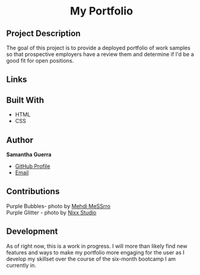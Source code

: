 <h1 align="center">My Portfolio</h1>

## Project Description
The goal of this project is to provide a deployed portfolio of work samples so that prospective employers have a review them and determine if I'd be a good fit for open positions.

## Links

## Built With
* HTML
* CSS


## Author
**Samantha Guerra**

- [GitHub Profile](https://github.com/Sam-Antics)
- [Email](sameguerra@sbcglobal.net)

## Contributions
Purple Bubbles- photo by [Mehdi MeSSrro](https://unsplash.com/@messrro?utm_source=unsplash&utm_medium=referral&utm_content=creditCopyText)  
Purple Glitter - photo by [Nixx Studio](https://unsplash.com/@nechamalock?utm_source=unsplash&utm_medium=referral&utm_content=creditCopyText)

## Development
As of right now, this is a work in progress. I will more than likely find new features and ways to make my portfolio more engaging for the user as I develop my skillset over the course of the six-month bootcamp I am currently in. 